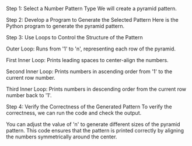 Step 1: Select a Number Pattern Type
We will create a pyramid pattern.

Step 2: Develop a Program to Generate the Selected Pattern
Here is the Python program to generate the pyramid pattern.

Step 3: Use Loops to Control the Structure of the Pattern

Outer Loop: Runs from '1' to 'n', representing each row of the pyramid.

First Inner Loop: Prints leading spaces to center-align the numbers.

Second Inner Loop: Prints numbers in ascending order from '1' to the current row number.

Third Inner Loop: Prints numbers in descending order from the current row number back to '1'.

Step 4: Verify the Correctness of the Generated Pattern
To verify the correctness, we can run the code and check the output. 

You can adjust the value of 'n' to generate different sizes of the pyramid pattern. 
This code ensures that the pattern is printed correctly by aligning the numbers symmetrically
around the center.
